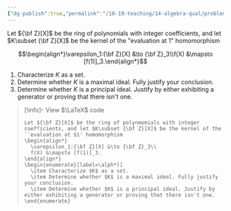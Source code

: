 ```yaml
---
{"dg-publish":true,"permalink":"/10-19-teaching/14-algebra-qual/problem-bank/template-problems/ring-theory/the-kernel-of-an-evaluation-morphism/","tags":["ring_theory"],"updated":"2025-03-17T08:24:45-07:00"}
---
```


Let ${\bf Z}[X]$ be the ring of polynomials with integer coefficients, and let $K\subset {\bf Z}[X]$ be the kernel of the "evaluation at $1$" homomorphism

$$\begin{align*}\varepsilon_1:{\bf Z}[X] &\to {\bf Z}_3\\f(X) &\mapsto [f(1)]_3.\end{align*}$$

1. Characterize $K$ as a set.
2. Determine whether $K$ is a maximal ideal. Fully justify your conclusion.
3. Determine whether $K$ is a principal ideal. Justify by either exhibiting a generator or proving that there isn't one.

> [!info]- View $\LaTeX$ code
> ```
> Let ${\bf Z}[X]$ be the ring of polynmomials with integer coefficients, and let $K\subset {\bf Z}[X]$ be the kernel of the ``evaluation at $1' homomorphism
> \begin{align*}
> 	\varepsilon_1:{\bf Z}[X] &\to {\bf Z}_3\\
> 	f(X) &\mapsto [f(1)]_3.
> \end{align*}
> \begin{enumerate}[label=\alph*)]
> 	\item Characterize $K$ as a set.
> 	\item Determine whether $K$ is a maximal ideal. Fully justify your conclusion.
> 	\item Determine whether $K$ is a principal ideal. Justify by either exhibiting a generator or proving that there isn't one.
> \end{enumerate}
> ```
